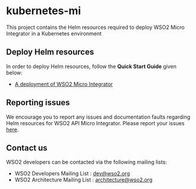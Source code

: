 # kubernetes-mi
This project contains the Helm resources required to deploy WSO2 Micro Integrator in a Kubernetes environment

## Deploy Helm resources

In order to deploy Helm resources, follow the **Quick Start Guide** given below:

* [A deployment of WSO2 Micro Integrator](helm/micro-integrator/README.md)

## Reporting issues

We encourage you to report any issues and documentation faults regarding Helm resources
for WSO2 API Micro Integrator. Please report your issues [here](https://github.com/wso2/kubernetes-mi/issues).

## Contact us

WSO2 developers can be contacted via the following mailing lists:

* WSO2 Developers Mailing List : [dev@wso2.org](mailto:dev@wso2.org)
* WSO2 Architecture Mailing List : [architecture@wso2.org](mailto:architecture@wso2.org)
